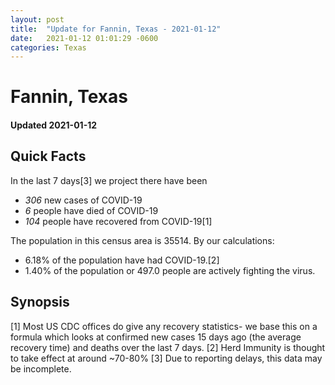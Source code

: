 ```yaml
---
layout: post
title:  "Update for Fannin, Texas - 2021-01-12"
date:   2021-01-12 01:01:29 -0600
categories: Texas
---
```


# Fannin, Texas
#### Updated 2021-01-12

## Quick Facts

In the last 7 days[3] we project there have been
- *306* new cases of COVID-19
- *6* people have died of COVID-19
- *104* people have recovered from COVID-19[1]

The population in this census area is 35514. By our calculations:
- 6.18% of the population have had COVID-19.[2]
- 1.40% of the population or 497.0 people are actively fighting the virus.

## Synopsis




[1] Most US CDC offices do give any recovery statistics- we base this on a formula which looks at confirmed new cases
15 days ago (the average recovery time) and deaths over the last 7 days.
[2] Herd Immunity is thought to take effect at around ~70-80%
[3] Due to reporting delays, this data may be incomplete. 
    